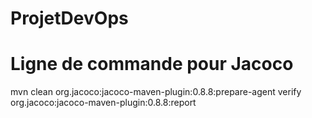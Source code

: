 # ProjetDevOps

# Ligne de commande pour Jacoco
mvn clean org.jacoco:jacoco-maven-plugin:0.8.8:prepare-agent  verify org.jacoco:jacoco-maven-plugin:0.8.8:report
